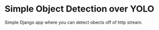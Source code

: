 # Simple Object Detection over YOLO

Simple Django app where you can detect obects off of http stream.